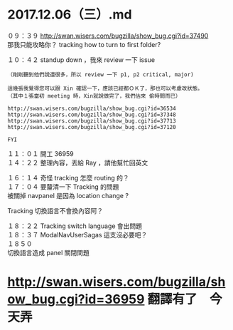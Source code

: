 # 2017.12.06（三）.md


０９：３９ http://swan.wisers.com/bugzilla/show_bug.cgi?id=37490  
那我只能攻略你？ tracking how to turn to first folder?  

１０：４２ standup down ，我來 review 一下 issue  

```
（剛剛聽到他們說還很多，所以 review 一下 p1, p2 critical, major)

這幾張我覺得您可以跟 Xin 確認一下，應該已經都ＯＫ了，那也可以考慮改狀態。
（其中１張當初 meeting 時，Xin就說做完了，我們估來 偷時間而已）

http://swan.wisers.com/bugzilla/show_bug.cgi?id=36534
http://swan.wisers.com/bugzilla/show_bug.cgi?id=37348
http://swan.wisers.com/bugzilla/show_bug.cgi?id=37713
http://swan.wisers.com/bugzilla/show_bug.cgi?id=37120

FYI
```
１１：０１ 開工 36959  
１４：２２ 整理內容，丟給 Ray ，請他幫忙回英文  

１６：１４ 奇怪 tracking 怎麼 routing 的？  
１７：０４ 要釐清一下 Tracking 的問題  
被關掉 navpanel 是因為 location change ?  

Tracking 切換語言不會換內容阿？  

１８：２２ Tracking switch language 會出問題  
１８：３７ ModalNavUserSagas 這支沒必要吧？  
１８５０  
切換語言造成  panel 關閉問題  


# http://swan.wisers.com/bugzilla/show_bug.cgi?id=36959 翻譯有了　今天弄
